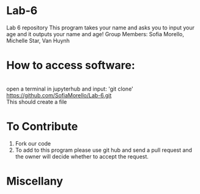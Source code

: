# Lab-6
Lab 6 repository 
 This program takes your name and asks you to input your age and it outputs your name and age!
Group Members: Sofia Morello, Michelle Star, Van Huynh

# How to access software:
<br /> open a terminal in jupyterhub and input:
'git clone' https://github.com/SofiaMorello/Lab-6.git
<br />This should create a file 

# To Contribute
1. Fork our code 
2. To add to this program please use git hub and send a pull request and the owner will decide whether to accept the request.

# Miscellany
